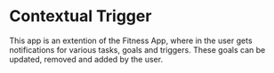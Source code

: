 # Contextual Trigger

This app is an extention of the Fitness App, where in the user gets notifications for various tasks, goals and triggers. These goals can be updated, removed and added by the user.


